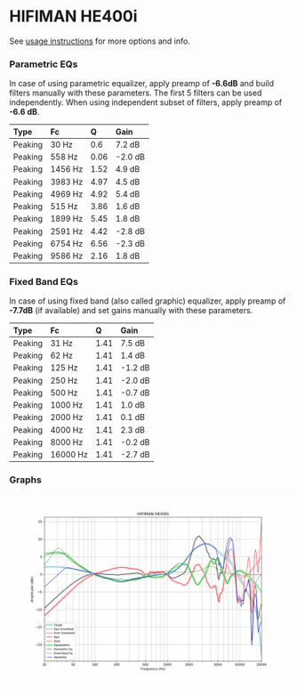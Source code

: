 # HIFIMAN HE400i
See [usage instructions](https://github.com/jaakkopasanen/AutoEq#usage) for more options and info.

### Parametric EQs
In case of using parametric equalizer, apply preamp of **-6.6dB** and build filters manually
with these parameters. The first 5 filters can be used independently.
When using independent subset of filters, apply preamp of **-6.6 dB**.

| Type    | Fc      |    Q | Gain    |
|:--------|:--------|:-----|:--------|
| Peaking | 30 Hz   | 0.6  | 7.2 dB  |
| Peaking | 558 Hz  | 0.06 | -2.0 dB |
| Peaking | 1456 Hz | 1.52 | 4.9 dB  |
| Peaking | 3983 Hz | 4.97 | 4.5 dB  |
| Peaking | 4969 Hz | 4.92 | 5.4 dB  |
| Peaking | 515 Hz  | 3.86 | 1.6 dB  |
| Peaking | 1899 Hz | 5.45 | 1.8 dB  |
| Peaking | 2591 Hz | 4.42 | -2.8 dB |
| Peaking | 6754 Hz | 6.56 | -2.3 dB |
| Peaking | 9586 Hz | 2.16 | 1.8 dB  |

### Fixed Band EQs
In case of using fixed band (also called graphic) equalizer, apply preamp of **-7.7dB**
(if available) and set gains manually with these parameters.

| Type    | Fc       |    Q | Gain    |
|:--------|:---------|:-----|:--------|
| Peaking | 31 Hz    | 1.41 | 7.5 dB  |
| Peaking | 62 Hz    | 1.41 | 1.4 dB  |
| Peaking | 125 Hz   | 1.41 | -1.2 dB |
| Peaking | 250 Hz   | 1.41 | -2.0 dB |
| Peaking | 500 Hz   | 1.41 | -0.7 dB |
| Peaking | 1000 Hz  | 1.41 | 1.0 dB  |
| Peaking | 2000 Hz  | 1.41 | 0.1 dB  |
| Peaking | 4000 Hz  | 1.41 | 2.3 dB  |
| Peaking | 8000 Hz  | 1.41 | -0.2 dB |
| Peaking | 16000 Hz | 1.41 | -2.7 dB |

### Graphs
![](./HIFIMAN%20HE400i.png)
